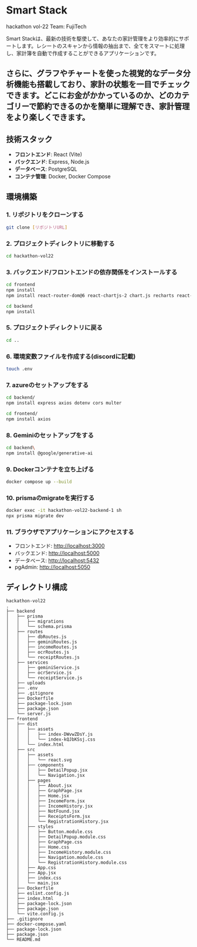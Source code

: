# Smart Stack
hackathon vol-22 
Team: FujiTech

Smart Stackは、最新の技術を駆使して、あなたの家計管理をより効率的にサポートします。レシートのスキャンから情報の抽出まで、全てをスマートに処理し、家計簿を自動で作成することができるアプリケーションです。

さらに、グラフやチャートを使った視覚的なデータ分析機能も搭載しており、家計の状態を一目でチェックできます。どこにお金がかかっているのか、どのカテゴリーで節約できるのかを簡単に理解でき、家計管理をより楽しくできます。
---

## 技術スタック

- **フロントエンド**: React (Vite)
- **バックエンド**: Express, Node.js
- **データベース**: PostgreSQL
- **コンテナ管理**: Docker, Docker Compose

## 環境構築

### 1. リポジトリをクローンする
```bash
git clone [リポジトリURL]
```
### 2. プロジェクトディレクトリに移動する
```bash
cd hackathon-vol22
```
### 3. バックエンド/フロントエンドの依存関係をインストールする
```bash
cd frontend
npm install
npm install react-router-dom@6 react-chartjs-2 chart.js recharts react-router-dom
```
```bash
cd backend
npm install
```

### 5. プロジェクトディレクトリに戻る
```bash
cd ..
```

### 6. 環境変数ファイルを作成する(discordに記載)
```bash
touch .env
```

### 7. azureのセットアップをする
```bash
cd backend/
npm install express axios dotenv cors multer

cd frontend/
npm install axios
```

### 8. Geminiのセットアップをする
```bash
cd backend\
npm install @google/generative-ai
```

### 9. Dockerコンテナを立ち上げる
```bash
docker compose up --build
```

### 10. prismaのmigrateを実行する
```bash
docker exec -it hackathon-vol22-backend-1 sh
npx prisma migrate dev
```

### 11. ブラウザでアプリケーションにアクセスする
- フロントエンド: [http://localhost:3000](http://localhost:3000)
- バックエンド: [http://localhost:5000](http://localhost:5000)
- データベース: [http://localhost:5432](http://localhost:5432)
- pgAdmin: [http://localhost:5050](http://localhost:5050)


## ディレクトリ構成
```
hackathon-vol22
.
├── backend
│   ├── prisma
│   │   ├── migrations
│   │   └── schema.prisma
│   ├── routes
│   │   ├── dbRoutes.js
│   │   ├── geminiRoutes.js
│   │   ├── incomeRoutes.js
│   │   ├── ocrRoutes.js
│   │   └── receiptRoutes.js
│   ├── services
│   │   ├── geminiService.js
│   │   ├── ocrService.js
│   │   └── receiptService.js
│   ├── uploads
│   ├── .env
│   ├── .gitignore
│   ├── Dockerfile
│   ├── package-lock.json
│   ├── package.json
│   └── server.js
├── frontend
│   ├── dist
│   │   ├── assets
│   │   │   ├── index-DWvwZDsY.js
│   │   │   └── index-kQJbKSsj.css
│   │   └── index.html
│   ├── src
│   │   ├── assets
│   │   │   └── react.svg
│   │   ├── components
│   │   │   ├── DetailPopup.jsx
│   │   │   └── Navigation.jsx
│   │   ├── pages
│   │   │   ├── About.jsx
│   │   │   ├── GraphPage.jsx
│   │   │   ├── Home.jsx
│   │   │   ├── IncomeForm.jsx
│   │   │   ├── IncomeHistory.jsx
│   │   │   ├── NotFound.jsx
│   │   │   ├── ReceiptsForm.jsx
│   │   │   └── RegistrationHistory.jsx
│   │   ├── styles
│   │   │   ├── Button.module.css
│   │   │   ├── DetailPopup.module.css
│   │   │   ├── GraphPage.css
│   │   │   ├── Home.css
│   │   │   ├── IncomeHistory.module.css
│   │   │   ├── Navigation.module.css
│   │   │   └── RegistrationHistory.module.css
│   │   ├── App.css
│   │   ├── App.jsx
│   │   ├── index.css
│   │   └── main.jsx
│   ├── Dockerfile
│   ├── eslint.config.js
│   ├── index.html
│   ├── package-lock.json
│   ├── package.json
│   └── vite.config.js
├── .gitignore
├── docker-compose.yaml
├── package-lock.json
├── package.json
└── README.md
```

